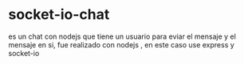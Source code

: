 # socket-io-chat
es un chat con nodejs que tiene un usuario para eviar el mensaje y el mensaje en si, fue realizado con nodejs , en este caso use express y socket-io 
